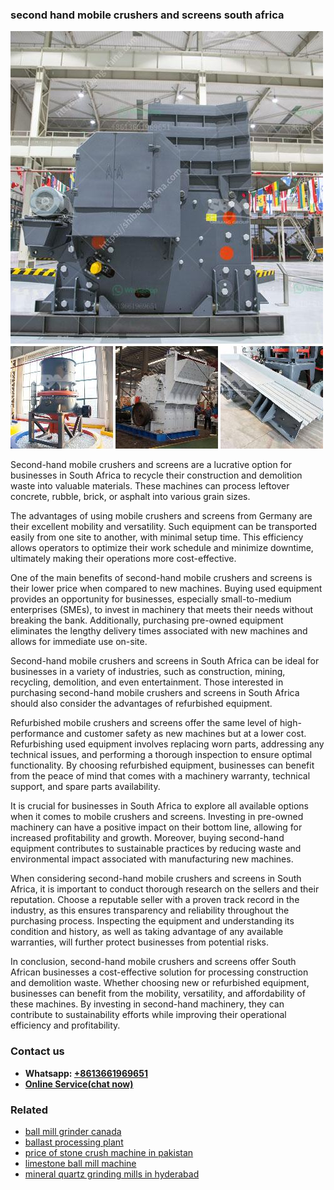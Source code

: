 <h3>second hand mobile crushers and screens south africa</h3><img src='1708498323.jpg' alt=''><p>Second-hand mobile crushers and screens are a lucrative option for businesses in South Africa to recycle their construction and demolition waste into valuable materials. These machines can process leftover concrete, rubble, brick, or asphalt into various grain sizes.</p><p>The advantages of using mobile crushers and screens from Germany are their excellent mobility and versatility. Such equipment can be transported easily from one site to another, with minimal setup time. This efficiency allows operators to optimize their work schedule and minimize downtime, ultimately making their operations more cost-effective.</p><p>One of the main benefits of second-hand mobile crushers and screens is their lower price when compared to new machines. Buying used equipment provides an opportunity for businesses, especially small-to-medium enterprises (SMEs), to invest in machinery that meets their needs without breaking the bank. Additionally, purchasing pre-owned equipment eliminates the lengthy delivery times associated with new machines and allows for immediate use on-site.</p><p>Second-hand mobile crushers and screens in South Africa can be ideal for businesses in a variety of industries, such as construction, mining, recycling, demolition, and even entertainment. Those interested in purchasing second-hand mobile crushers and screens in South Africa should also consider the advantages of refurbished equipment.</p><p>Refurbished mobile crushers and screens offer the same level of high-performance and customer safety as new machines but at a lower cost. Refurbishing used equipment involves replacing worn parts, addressing any technical issues, and performing a thorough inspection to ensure optimal functionality. By choosing refurbished equipment, businesses can benefit from the peace of mind that comes with a machinery warranty, technical support, and spare parts availability.</p><p>It is crucial for businesses in South Africa to explore all available options when it comes to mobile crushers and screens. Investing in pre-owned machinery can have a positive impact on their bottom line, allowing for increased profitability and growth. Moreover, buying second-hand equipment contributes to sustainable practices by reducing waste and environmental impact associated with manufacturing new machines.</p><p>When considering second-hand mobile crushers and screens in South Africa, it is important to conduct thorough research on the sellers and their reputation. Choose a reputable seller with a proven track record in the industry, as this ensures transparency and reliability throughout the purchasing process. Inspecting the equipment and understanding its condition and history, as well as taking advantage of any available warranties, will further protect businesses from potential risks.</p><p>In conclusion, second-hand mobile crushers and screens offer South African businesses a cost-effective solution for processing construction and demolition waste. Whether choosing new or refurbished equipment, businesses can benefit from the mobility, versatility, and affordability of these machines. By investing in second-hand machinery, they can contribute to sustainability efforts while improving their operational efficiency and profitability.</p><h3>Contact us</h3><ul><li><strong>Whatsapp:&nbsp;<a href="https://wa.me/8613661969651">+8613661969651</a></strong></li><li><a href="https://swt.shibang-china.com/?git&amp;zhl&amp;second hand mobile crushers and screens south africa"><strong>Online Service(chat now)</strong></a></li></ul><h3>Related</h3><ul><li><a href='ball mill grinder canada.md'>ball mill grinder canada</a></li><li><a href='ballast processing plant.md'>ballast processing plant</a></li><li><a href='price of stone crush machine in pakistan.md'>price of stone crush machine in pakistan</a></li><li><a href='limestone ball mill machine.md'>limestone ball mill machine</a></li><li><a href='mineral quartz grinding mills in hyderabad.md'>mineral quartz grinding mills in hyderabad</a></li></ul>
